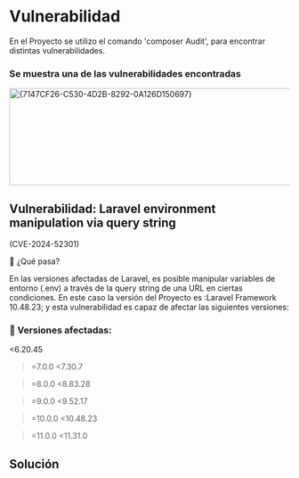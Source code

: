 # Vulnerabilidad
En el Proyecto se utilizo el comando 'composer Audit', para encontrar distintas vulnerabilidades.

### Se muestra una de las vulnerabilidades encontradas
<img width="782" height="174" alt="{7147CF26-C530-4D2B-8292-0A126D150697}" src="https://github.com/user-attachments/assets/096e782a-b4f0-46da-93f3-e0b73854a32f" />

## Vulnerabilidad: Laravel environment manipulation via query string

(CVE-2024-52301)

🔎 ¿Qué pasa?

En las versiones afectadas de Laravel, es posible manipular variables de entorno (.env) a través de la query string de una URL en ciertas condiciones.
En este caso la versión del Proyecto es :Laravel Framework 10.48.23; y esta vulnerabilidad es capaz de afectar las siguientes versiones:
### 📌 Versiones afectadas:

<6.20.45

>=7.0.0 <7.30.7

>=8.0.0 <8.83.28

>=9.0.0 <9.52.17

>=10.0.0 <10.48.23

>=11.0.0 <11.31.0


## Solución
